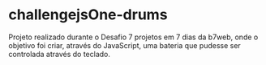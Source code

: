 # challengejsOne-drums
Projeto realizado durante o Desafio 7 projetos em 7 dias da b7web, onde o objetivo foi criar, através do JavaScript, uma bateria que pudesse ser controlada através do teclado.
